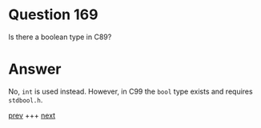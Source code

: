 
# Question 169




 Is there a boolean type in C89?


# Answer



No, `int` is used instead.
However, in C99 the `bool` type exists and requires `stdbool.h`.


[prev](168.md) +++ [next](170.md)
